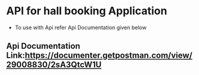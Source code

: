 # API for hall booking Application
 - To use with Api refer Api Documentation given below
## Api Documentation Link:https://documenter.getpostman.com/view/29008830/2sA3QtcW1U
